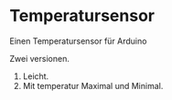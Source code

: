 # Temperatursensor
Einen Temperatursensor für Arduino


Zwei versionen. 

1. Leicht.
2. Mit temperatur Maximal und Minimal.
